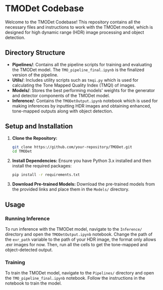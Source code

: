 # TMODet Codebase

Welcome to the TMODet Codebase! This repository contains all the necessary files and instructions to work with the TMODet model, which is designed for high dynamic range (HDR) image processing and object detection.

## Directory Structure

- **Pipelines/**: Contains all the pipeline scripts for training and evaluating the TMODet model. The `TMO_pipeline_final.ipynb` is the finalized version of the pipeline.
- **Utils/**: Includes utility scripts such as `tmqi.py` which is used for calculating the Tone Mapped Quality Index (TMQI) of images.
- **Models/**: Stores the best performing models' weights for the generator and detector components of the TMODet model.
- **Inference/**: Contains the `TMODetOutput.ipynb` notebook which is used for making inferences by inputting HDR images and obtaining enhanced, tone-mapped outputs along with object detection.

## Setup and Installation

1. **Clone the Repository:**
   ```bash
   git clone https://github.com/your-repository/TMODet.git
   cd TMODet
   ```

2. **Install Dependencies:**
   Ensure you have Python 3.x installed and then install the required packages:
   ```bash
   pip install -r requirements.txt
   ```

3. **Download Pre-trained Models:**
   Download the pre-trained models from the provided links and place them in the `Models/` directory.

## Usage

### Running Inference
To run inference with the TMODet model, navigate to the `Inference/` directory and open the `TMODetOutput.ipynb` notebook. Change the path of the `exr_path` variable to the path of your HDR image, the format only allows .exr images for now. Then, run all the cells to get the tone-mapped and object-detected output.

### Training
To train the TMODet model, navigate to the `Pipelines/` directory and open the `TMO_pipeline_final.ipynb` notebook. Follow the instructions in the notebook to train the model.
